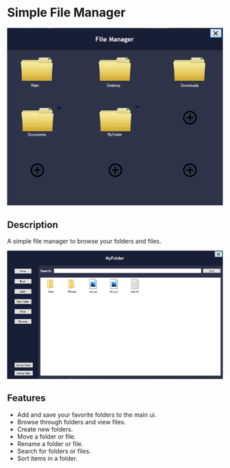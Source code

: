# Simple File Manager
![](mainui.PNG)

## Description
A simple file manager to browse your folders and files.

![](openui.PNG)

## Features
* Add and save your favorite folders to the main ui.
* Browse through folders and view files.
* Create new folders.
* Move a folder or file.
* Rename a folder or file.
* Search for folders or files.
* Sort items in a folder.